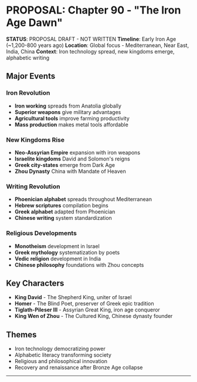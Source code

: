 # PROPOSAL: Chapter 90 - "The Iron Age Dawn"

**STATUS**: PROPOSAL DRAFT - NOT WRITTEN
**Timeline**: Early Iron Age (~1,200-800 years ago)
**Location**: Global focus - Mediterranean, Near East, India, China
**Context**: Iron technology spread, new kingdoms emerge, alphabetic writing

## Major Events
### Iron Revolution
- **Iron working** spreads from Anatolia globally
- **Superior weapons** give military advantages
- **Agricultural tools** improve farming productivity
- **Mass production** makes metal tools affordable

### New Kingdoms Rise
- **Neo-Assyrian Empire** expansion with iron weapons
- **Israelite kingdoms** David and Solomon's reigns
- **Greek city-states** emerge from Dark Age
- **Zhou Dynasty** China with Mandate of Heaven

### Writing Revolution
- **Phoenician alphabet** spreads throughout Mediterranean
- **Hebrew scriptures** compilation begins
- **Greek alphabet** adapted from Phoenician
- **Chinese writing** system standardization

### Religious Developments
- **Monotheism** development in Israel
- **Greek mythology** systematization by poets
- **Vedic religion** development in India
- **Chinese philosophy** foundations with Zhou concepts

## Key Characters
- **King David** - The Shepherd King, uniter of Israel
- **Homer** - The Blind Poet, preserver of Greek epic tradition
- **Tiglath-Pileser III** - Assyrian Great King, iron age conqueror
- **King Wen of Zhou** - The Cultured King, Chinese dynasty founder

## Themes
- Iron technology democratizing power
- Alphabetic literacy transforming society
- Religious and philosophical innovation
- Recovery and renaissance after Bronze Age collapse

---